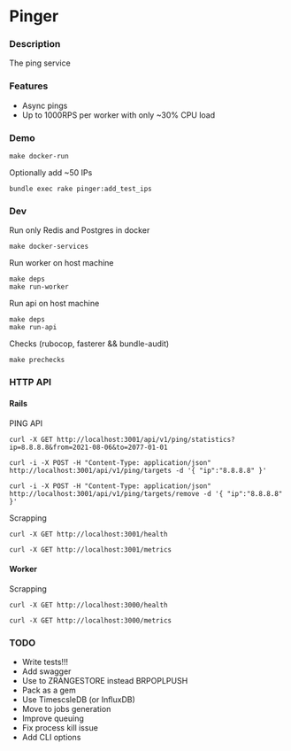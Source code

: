 # Pinger

### Description
The ping service

### Features

- Async pings
- Up to 1000RPS per worker with only ~30% CPU load

### Demo

    make docker-run

Optionally add ~50 IPs

    bundle exec rake pinger:add_test_ips

### Dev

Run only Redis and Postgres in docker

    make docker-services

Run worker on host machine

    make deps
    make run-worker

Run api on host machine

    make deps
    make run-api

Checks (rubocop, fasterer && bundle-audit)

    make prechecks

### HTTP API

#### Rails

PING API

    curl -X GET http://localhost:3001/api/v1/ping/statistics?ip=8.8.8.8&from=2021-08-06&to=2077-01-01

    curl -i -X POST -H "Content-Type: application/json" http://localhost:3001/api/v1/ping/targets -d '{ "ip":"8.8.8.8" }'

    curl -i -X POST -H "Content-Type: application/json" http://localhost:3001/api/v1/ping/targets/remove -d '{ "ip":"8.8.8.8" }'

Scrapping

    curl -X GET http://localhost:3001/health

    curl -X GET http://localhost:3001/metrics

#### Worker

Scrapping

    curl -X GET http://localhost:3000/health

    curl -X GET http://localhost:3000/metrics

### TODO

- Write tests!!!
- Add swagger
- Use to ZRANGESTORE instead BRPOPLPUSH
- Pack as a gem
- Use TimescsleDB (or InfluxDB)
- Move to jobs generation
- Improve queuing
- Fix process kill issue
- Add CLI options

